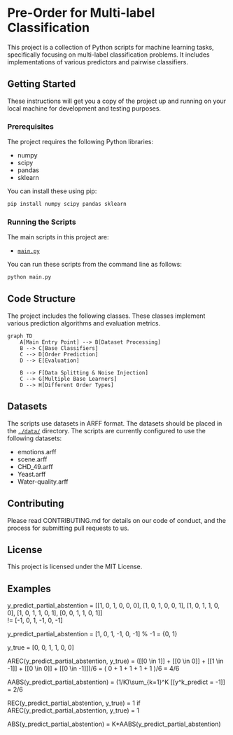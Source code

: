 # Pre-Order for Multi-label Classification

This project is a collection of Python scripts for machine learning tasks, specifically focusing on multi-label classification problems. It includes implementations of various predictors and pairwise classifiers.

## Getting Started

These instructions will get you a copy of the project up and running on your local machine for development and testing purposes.

### Prerequisites

The project requires the following Python libraries:

- numpy
- scipy
- pandas
- sklearn

You can install these using pip:

```sh
pip install numpy scipy pandas sklearn
```

### Running the Scripts

The main scripts in this project are:

- [`main.py`](command:_github.copilot.openRelativePath?%5B%22main.py%22%5D "main.py")

You can run these scripts from the command line as follows:

```sh
python main.py
```

## Code Structure

The project includes the following classes.
These classes implement various prediction algorithms and evaluation metrics.

```mermaid
graph TD
    A[Main Entry Point] --> B[Dataset Processing]
    B --> C[Base Classifiers]
    C --> D[Order Prediction]
    D --> E[Evaluation]

    B --> F[Data Splitting & Noise Injection]
    C --> G[Multiple Base Learners]
    D --> H[Different Order Types]
```

## Datasets

The scripts use datasets in ARFF format. The datasets should be placed in the [`./data/`](command:_github.copilot.openRelativePath?%5B%22.%2Fdata%2F%22%5D "./data/") directory. The scripts are currently configured to use the following datasets:

- emotions.arff
- scene.arff
- CHD_49.arff
- Yeast.arff
- Water-quality.arff

## Contributing

Please read CONTRIBUTING.md for details on our code of conduct, and the process for submitting pull requests to us.

## License

This project is licensed under the MIT License.

## Examples

y_predict_partial_abstention = [[1, 0, 1, 0, 0, 0], [1, 0, 1, 0, 0, 1], 
                                [1, 0, 1, 1, 0, 0], [1, 0, 1, 1, 0, 1], [0, 0, 1, 1, 0, 1]]  
                             != [-1, 0, 1, -1, 0, -1]  

y_predict_partial_abstention = [1, 0, 1, -1, 0, -1] % -1 = {0, 1}

y_true                       = [0, 0, 1,  1, 0, 0]

AREC(y_predict_partial_abstention, y_true) = ([[0 \in 1]] + [[0 \in 0]] + [[1 \in -1]] + [[0 \in 0]] +  [[0 \in -1]])/6
                                           = (    0       +      1      +      1       +      1      +       1      )/6
                                           = 4/6

AABS(y_predict_partial_abstention) = (1/K)\sum_{k=1}^K [[y^k_predict = -1]] = 2/6 

REC(y_predict_partial_abstention, y_true) = 1 if AREC(y_predict_partial_abstention, y_true) = 1 

ABS(y_predict_partial_abstention) = K*AABS(y_predict_partial_abstention)

